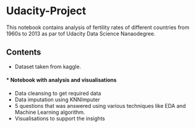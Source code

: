# Udacity-Project

This notebook contains analysis of fertility rates of different countries from 1960s to 2013 as par tof Udacity Data Science Nanaodegree.

## Contents
* Dataset taken from kaggle.
#### * Notebook with analysis and visualisations
   * Data cleansing to get required data
   * Data imputation using KNNImputer
   * 5 questions that was answered using various techniques like EDA and Machine Learning algorithm.
   * Visualisations to support the insights
